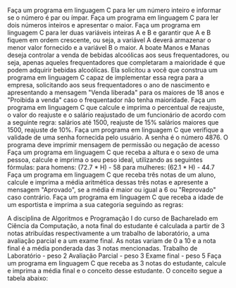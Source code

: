 Faça um programa em linguagem C para ler um número inteiro e informar se o número é par ou ímpar.
Faça um programa em linguagem C para ler dois números inteiros e apresentar o maior.
Faça um programa em linguagem C para ler duas variáveis inteiras A e B e garantir que A e B fiquem em ordem crescente, ou seja, a variável A deverá armazenar o menor valor fornecido e a variável B o maior. 
A boate Manos e Manas deseja controlar a venda de bebidas alcoólicas aos seus frequentadores, ou seja, apenas aqueles frequentadores que completaram a maioridade é que podem adquirir bebidas alcoólicas. Ela solicitou a você que construa um programa em linguagem C capaz de implementar essa regra para a empresa, solicitando aos seus frequentadores o ano de nascimento e apresentando a mensagem "Venda liberada" para os maiores de 18 anos e "Proibida a venda" caso o frequentador não tenha maioridade.
Faça um programa em linguagem C que calcule e imprima o percentual de reajuste, o valor do reajuste e o salário reajustado de um funcionário de acordo com a seguinte regra:
salários até 1500, reajuste de 15%
salários maiores que 1500, reajuste de 10%.
Faça um programa em linguagem C que verifique a validade de uma senha fornecida pelo usuário. A senha é o número 4876. O programa deve imprimir mensagem de permissão ou negação de acesso
Faça um programa em linguagem C que receba a altura e o sexo de uma pessoa, calcule e imprima o seu peso ideal, utilizando as seguintes fórmulas:
para homens: (72.7 * H) - 58
para mulheres: (62.1 * H) - 44.7
Faça um programa em linguagem C que receba três notas de um aluno, calcule e imprima a média aritmética dessas três notas e apresente a mensagem "Aprovado", se a média é maior ou igual a 6 ou "Reprovado" caso contrário.
Faça um programa em linguagem C que receba a idade de um esportista e imprima a sua categoria seguindo as regras:

A disciplina de Algoritmos e Programação I  do curso de Bacharelado em Ciência da Computação, a nota final do estudante é calculada a partir de 3 notas atribuídas respectivamente a um trabalho de laboratório, a uma avaliação parcial e a um exame final. As notas variam de 0 a 10 e a nota final é a média ponderada das 3 notas mencionadas.
Trabalho de Laboratório - peso 2
Avaliação Parcial - peso 3
Exame final - peso 5
Faça um programa em linguagem C que receba as 3 notas do estudante, calcule e imprima a média final e o conceito desse estudante. O conceito segue a tabela abaixo:

 
